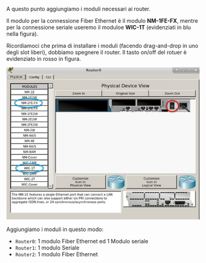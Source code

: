 A questo punto aggiungiamo i moduli necessari ai router.

Il modulo per la connessione Fiber Ethernet è il modulo **NM-1FE-FX**,
mentre per la connessione seriale useremo il moduloe **WIC-1T** (evidenziati in blu nella figura).

Ricordiamoci che prima di installare i moduli (facendo drag-and-drop in uno degli slot liberi),
dobbiamo spegnere il router. Il tasto on/off del rotuer è evidenziato in rosso in figura.

![router2](https://github.com/daniele-moro/katacoda-scenarios/raw/master/PacketTracer/images/router2.png)

Aggiungiamo i moduli in questo modo:

* `Router0`: 1 modulo Fiber Ethernet ed 1 Modulo seriale
* `Router1`: 1 modulo Seriale
* `Router2`: 1 modulo Fiber Ethernet